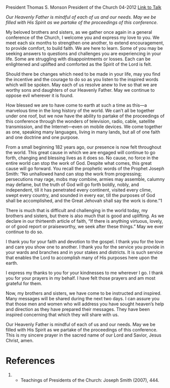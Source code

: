 President Thomas S. Monson
President of the Church
04-2012
[Link to Talk](https://www.churchofjesuschrist.org/study/general-conference/2012/04/as-we-gather-once-again?lang=eng)

_Our Heavenly Father is mindful of each of us and our needs. May we be filled with His Spirit as we partake of the proceedings of this conference._

My beloved brothers and sisters, as we gather once again in a general conference of the Church, I welcome you and express my love to you. We meet each six months to strengthen one another, to extend encouragement, to provide comfort, to build faith. We are here to learn. Some of you may be seeking answers to questions and challenges you are experiencing in your life. Some are struggling with disappointments or losses. Each can be enlightened and uplifted and comforted as the Spirit of the Lord is felt.

Should there be changes which need to be made in your life, may you find the incentive and the courage to do so as you listen to the inspired words which will be spoken. May each of us resolve anew to live so that we are worthy sons and daughters of our Heavenly Father. May we continue to oppose evil wherever it is found.

How blessed we are to have come to earth at such a time as this—a marvelous time in the long history of the world. We can’t all be together under one roof, but we now have the ability to partake of the proceedings of this conference through the wonders of television, radio, cable, satellite transmission, and the Internet—even on mobile devices. We come together as one, speaking many languages, living in many lands, but all of one faith and one doctrine and one purpose.

From a small beginning 182 years ago, our presence is now felt throughout the world. This great cause in which we are engaged will continue to go forth, changing and blessing lives as it does so. No cause, no force in the entire world can stop the work of God. Despite what comes, this great cause will go forward. You recall the prophetic words of the Prophet Joseph Smith: “No unhallowed hand can stop the work from progressing; persecutions may rage, mobs may combine, armies may assemble, calumny may defame, but the truth of God will go forth boldly, nobly, and independent, till it has penetrated every continent, visited every clime, swept every country, and sounded in every ear, till the purposes of God shall be accomplished, and the Great Jehovah shall say the work is done.”1

There is much that is difficult and challenging in the world today, my brothers and sisters, but there is also much that is good and uplifting. As we declare in our thirteenth article of faith, “If there is anything virtuous, lovely, or of good report or praiseworthy, we seek after these things.” May we ever continue to do so.

I thank you for your faith and devotion to the gospel. I thank you for the love and care you show one to another. I thank you for the service you provide in your wards and branches and in your stakes and districts. It is such service that enables the Lord to accomplish many of His purposes here upon the earth.

I express my thanks to you for your kindnesses to me wherever I go. I thank you for your prayers in my behalf. I have felt those prayers and am most grateful for them.

Now, my brothers and sisters, we have come to be instructed and inspired. Many messages will be shared during the next two days. I can assure you that those men and women who will address you have sought heaven’s help and direction as they have prepared their messages. They have been inspired concerning that which they will share with us.

Our Heavenly Father is mindful of each of us and our needs. May we be filled with His Spirit as we partake of the proceedings of this conference. This is my sincere prayer in the sacred name of our Lord and Savior, Jesus Christ, amen.

# References
1. - Teachings of Presidents of the Church: Joseph Smith (2007), 444.